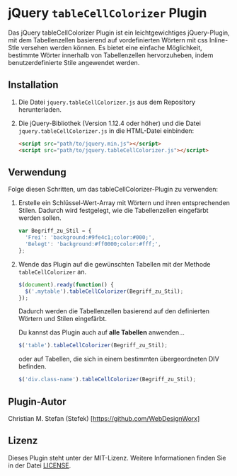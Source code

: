 jQuery `tableCellColorizer` Plugin
==================================

Das jQuery tableCellColorizer Plugin ist ein leichtgewichtiges jQuery-Plugin, mit dem Tabellenzellen basierend auf vordefinierten Wörtern mit css Inline-Stle versehen werden können. 
Es bietet eine einfache Möglichkeit, bestimmte Wörter innerhalb von Tabellenzellen hervorzuheben, indem benutzerdefinierte Stile angewendet werden.

## Installation

1. Die Datei `jquery.tableCellColorizer.js` aus dem Repository herunterladen.
2. Die jQuery-Bibliothek (Version 1.12.4 oder höher) und die Datei `jquery.tableCellColorizer.js` in die HTML-Datei einbinden:

   ```html
   <script src="path/to/jquery.min.js"></script>
   <script src="path/to/jquery.tableCellColorizer.js"></script>
   ```

## Verwendung

Folge diesen Schritten, um das tableCellColorizer-Plugin zu verwenden:

1. Erstelle ein Schlüssel-Wert-Array mit Wörtern und ihren entsprechenden Stilen. 
Dadurch wird festgelegt, wie die Tabellenzellen eingefärbt werden sollen.

   ```javascript
   var Begriff_zu_Stil = {
     'Frei': 'background:#9fe4c1;color:#000;',
     'Belegt': 'background:#ff0000;color:#fff;',
   };
   ```

2. Wende das Plugin auf die gewünschten Tabellen mit der Methode `tableCellColorizer` an.

   ```javascript
   $(document).ready(function() {
     $('.mytable').tableCellColorizer(Begriff_zu_Stil);
   });
   ```

   Dadurch werden die Tabellenzellen basierend auf den definierten Wörtern und Stilen eingefärbt.
   
   Du kannst das Plugin auch auf **alle Tabellen** anwenden...
      ```javascript
     $('table').tableCellColorizer(Begriff_zu_Stil);
   ``` 
   oder auf Tabellen, die sich in einem bestimmten übergeordneten DIV befinden.
      ```javascript
     $('div.class-name').tableCellColorizer(Begriff_zu_Stil);

## Plugin-Autor
Christian M. Stefan (Stefek) [https://github.com/WebDesignWorx] 


## Lizenz

Dieses Plugin steht unter der MIT-Lizenz. Weitere Informationen finden Sie in der Datei [LICENSE](LICENSE).
